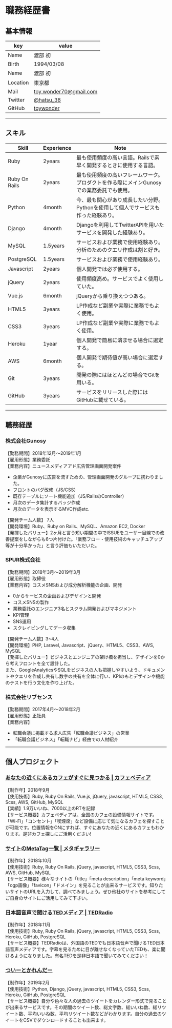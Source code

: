 # 職務経歴書

## 基本情報
| key | value |
----|----
| Name | 渡部 初 |
| Birth | 1994/03/08 |
| Name | 渡部 初 |
| Location | 東京都 |
| Mail | [toy.wonder70@gmail.com](toy.wonder70@gmail.com) |
| Twitter | [@hatsu_38](https://twitter.com/hatsu_38) |
| GitHub | [toywonder](https://github.com/toywonder) |

---

## スキル
| Skill | Experience | Note |
----|----|----
| Ruby | 2years | 最も使用頻度の高い言語。Railsで素早く開発するときに使用する言語。 |
| Ruby On Rails | 2years | 最も使用頻度の高いフレームワーク。プロダクトを作る際にメインGunosyでの業務委託でも使用。 |
| Python | 4month | 今、最も関心があり成長したい分野。Pythonを使用して個人でサービスも作った経験あり。 |
| Django | 4month | Djangoを利用してTwitterAPIを用いたサービスを開発した経験あり。 |
| MySQL | 1.5years | サービスおよび業務で使用経験あり。分析のためのクエリ作成は割と好き。 |
| PostgreSQL | 1.5years | サービスおよび業務で使用経験あり。 |
| Javascript | 2years | 個人開発では必ず使用する。 |
| jQuery | 2years | 使用頻度高め。サービスでよく使用していた。 |
| Vue.js | 6month | jQueryから乗り換えつつある。 |
| HTML5 | 3years | LP作成など副業や実際に業務でもよく使用。 |
| CSS3 | 3years | LP作成など副業や実際に業務でもよく使用。 |
| Heroku | 1year | 個人開発で簡易に済ませる場合に選定する。 |
| AWS | 6month | 個人開発で期待値が高い場合に選定する。 |
| Git | 3years | 開発の際にはほとんどの場合でGitを用いる。 |
| GitHub | 3years | サービスをリリースした際にはGitHubに載せている。 |

---

## 職務経歴
### 株式会社Gunosy
【勤務期間】2018年12月〜2019年1月  
【雇用形態】業務委託  
【業務内容】ニュースメディアアド広告管理画面開発案件
- 企業がGunosyに広告を流すための、管理画面開発のグループに携わりました。
- フロントのバグ改修（JS/CSS）
- 既存テーブルにソート機能追加（JS/RailsのController）
- 月次のデータ集計するバッジ作成
- 月次のデータを表示するMVC作成etc.

【開発チーム人数】 7人  
【開発環境】Ruby、Ruby on Rails、MySQL、Amazon EC2, Docker  
【発揮したバリュー】2ヶ月と言う短い期間の中でISSUEをユーザー目線での改善提案をしながらも6つ片付けた。「業務フロー・使用技術のキャッチュアップ等が十分早かった」と言う評価もいただいた。

### SPUR株式会社
【勤務期間】2018年3月〜2019年3月  
【雇用形態】取締役  
【業務内容】コスメSNSおよび成分解析機能の企画、開発
- 0からサービスの企画およびデザインと開発
- コスメSNSの製作
- 業務委託のエンジニア3名とスクラム開発およびマネジメント
- KPI管理
- SNS運用
- スクレイピングしてデータ収集

【開発チーム人数】3~4人  
【開発環境】PHP, Laravel, Javascript、jQuery、HTML5、CSS3、AWS, MySQL  
【発揮したバリュー】ビジネスとエンジニアの架け橋を担当し、デザインを0から考えフロントを全て設計した。  
また、GoogleAnalyticsやSQLをビジネスの人も把握しやすいよう、ドキュメントやクエリを作成し共有し数字の共有を全体に行い、KPIのもとデザインや機能のテストを行う文化を作り上げた。

### 株式会社リブセンス
【勤務期間】2017年4月〜2018年2月  
【雇用形態】正社員  
【業務内容】
- 転職会議に掲載する求人広告「転職会議ビジネス」の営業
- 「転職会議ビジネス」「転職ナビ」経由での人材紹介

---

## 個人プロジェクト
### [あなたの近くにあるカフェがすぐに見つかる | カフェぺディア](https://cafepedia.jp/)
【制作年】2018年9月  
【使用技術】Ruby, Ruby On Rails, Vue.js, jQuery, javascript, HTML5, CSS3, Scss, AWS, GitHub, MySQL  
【実績】1.9万いいね、7000以上のRTを記録  
【サービス概要】カフェペディアは、全国のカフェの設備情報サイトです。「Wi-Fi」「コンセント」「喫煙席」など設備に応じて気になるカフェを探すことが可能です。位置情報をONにすれば、すぐにあなたの近くにあるカフェもわかります。是非カフェ探しにご活用ください!

### [サイトのMetaTag一覧 | メタギャラリー](https://metagallery.jp/)
【制作年】2018年10月  
【使用技術】Ruby, Ruby On Rails, jQuery, javascript, HTML5, CSS3, Scss, AWS, GitHub, MySQL  
【サービス概要】様々なサイトの「title」「meta description」「meta keyword」「ogp画像」「favicon」「ドメイン」を見ることが出来るサービスです。知りたいサイトのURLを入力して、調べてみましょう。ぜひ他社のサイトを参考にしてご自身のサイトにご活用してみて下さい。  

### [日本語音声で聞けるTEDメディア | TEDRadio](https://www.tedradio.jp/)
【制作年】2018年11月  
【使用技術】Ruby, Ruby On Rails, jQuery, javascript, HTML5, CSS3, Scss, Heroku, GitHub, PostgreSQL  
【サービス概要】TEDRadioは、外国語のTEDでも日本語音声で聞けるTED日本語音声メディアです。字幕を見るために目が離せなくなっていたTEDも、楽に聞けるようになりました。有名TEDを是非日本語で聞いてみてください！

### [ついーとかれんだー](https://www.tweetcal.com/)
【制作年】2019年2月  
【使用技術】Python, Django,  jQuery, javascript, HTML5, CSS3, Scss, Heroku, GitHub, PostgreSQL  
【サービス概要】自分や色々な人の過去のツイートをカレンダー形式で見ることが出来るサービスです。その期間のツイート数、総文字数、総いいね数、総リツイート数、平均いいね数、平均リツイート数などがわかります。自分の過去のツイートをCSVでダウンロードすることも出来ます。
